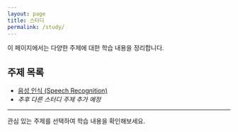 ```yaml
---
layout: page
title: 스터디
permalink: /study/
---
```


이 페이지에서는 다양한 주제에 대한 학습 내용을 정리합니다.

## 주제 목록

- [음성 인식 (Speech Recognition)](/study/speech-recognition/)
- *추후 다른 스터디 주제 추가 예정*

---

관심 있는 주제를 선택하여 학습 내용을 확인해보세요. 
